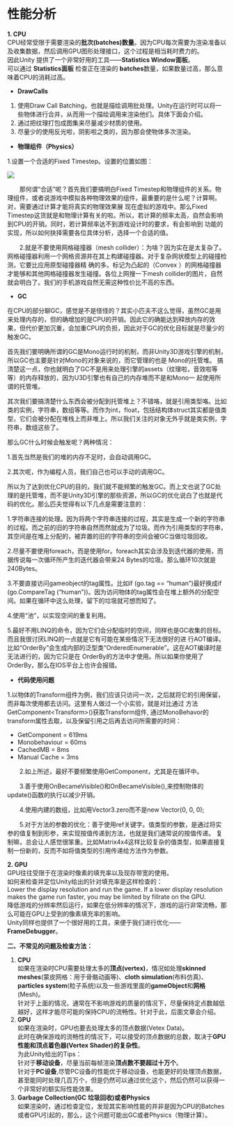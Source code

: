 # 性能分析

**1. CPU**   
CPU经常受限于需要渲染的**批次\(batches\)数量**。因为CPU每次需要为渲染准备以及收集数据，然后调用GPU图形处理接口，这个过程是相当耗时费力的。   
因此Unity 提供了一个非常好用的工具——**Statistics Window面板**。   
可以通过 **Statistics面板** 检查正在渲染的 **batches**数量，如果数量过高，那么意味着CPU的消耗过高。

* **DrawCalls**

1. 使用Draw Call Batching，也就是描绘调用批处理。Unity在运行时可以将一些物体进行合并，从而用一个描绘调用来渲染他们。具体下面会介绍。
2. 通过把纹理打包成图集来尽量减少材质的使用。
3. 尽量少的使用反光啦，阴影啦之类的，因为那会使物体多次渲染。

* **物理组件（Physics）**

1.设置一个合适的Fixed Timestep。设置的位置如图：  
  


![](http://mmbiz.qpic.cn/mmbiz/KcTgPicibiaNTgicw38jVP98EGganMeSrps78pqWENSRQuleyxYZk6ibDcNTud7qibvUHUQELYvKBib79TfbXHZWBp0Rw/640?wx_fmt=png&tp=webp&wxfrom=5&wx_lazy=1)

  
　　那何谓“合适”呢？首先我们要搞明白Fixed Timestep和物理组件的关系。物理组件，或者说游戏中模拟各种物理效果的组件，最重要的是什么呢？计算啊。对，需要通过计算才能将真实的物理效果展 现在虚拟的游戏中。那么Fixed Timestep这货就是和物理计算有关的啦。所以，若计算的频率太高，自然会影响到CPU的开销。同时，若计算频率达不到游戏设计时的要求，有会影响到 功能的实现，所以如何抉择需要各位具体分析，选择一个合适的值。  
  
　　2.就是不要使用网格碰撞器（mesh collider）：为啥？因为实在是太复杂了。网格碰撞器利用一个网格资源并在其上构建碰撞器。对于复杂网状模型上的碰撞检测，它要比应用原型碰撞器精 确的多。标记为凸起的（Convex ）的网格碰撞器才能够和其他网格碰撞器发生碰撞。各位上网搜一下mesh collider的图片，自然就会明白了。我们的手机游戏自然无需这种性价比不高的东西。

* **GC**

在CPU的部分聊GC，感觉是不是怪怪的？其实小匹夫不这么觉得，虽然GC是用来处理内存的，但的确增加的是CPU的开销。因此它的确能达到释放内存的效果，但代价更加沉重，会加重CPU的负担，因此对于GC的优化目标就是尽量少的触发GC。

首先我们要明确所谓的GC是Mono运行时的机制，而非Unity3D游戏引擎的机制，所以GC也主要是针对Mono的对象来说的，而它管理的也是 Mono的托管堆。 搞清楚这一点，你也就明白了GC不是用来处理引擎的assets（纹理啦，音效啦等等）的内存释放的，因为U3D引擎也有自己的内存堆而不是和Mono一 起使用所谓的托管堆。

其次我们要搞清楚什么东西会被分配到托管堆上？不错咯，就是引用类型咯。比如类的实例，字符串，数组等等。而作为int，float，包括结构体struct其实都是值类型，它们会被分配在堆栈上而非堆上。所以我们关注的对象无外乎就是类实例，字符串，数组这些了。

那么GC什么时候会触发呢？两种情况：

1.首先当然是我们的堆的内存不足时，会自动调用GC。

2.其次呢，作为编程人员，我们自己也可以手动的调用GC。

所以为了达到优化CPU的目的，我们就不能频繁的触发GC。而上文也说了GC处理的是托管堆，而不是Unity3D引擎的那些资源，所以GC的优化说白了也就是代码的优化。那么匹夫觉得有以下几点是需要注意的：

1.字符串连接的处理。因为将两个字符串连接的过程，其实是生成一个新的字符串的过程。而之前的旧的字符串自然而然就成为了垃圾。而作为引用类型的字符串，其空间是在堆上分配的，被弃置的旧的字符串的空间会被GC当做垃圾回收。

2.尽量不要使用foreach，而是使用for。foreach其实会涉及到迭代器的使用，而据传说每一次循环所产生的迭代器会带来24 Bytes的垃圾。那么循环10次就是240Bytes。

3.不要直接访问gameobject的tag属性。比如if \(go.tag == “human”\)最好换成if \(go.CompareTag \(“human”\)\)。因为访问物体的tag属性会在堆上额外的分配空间。如果在循环中这么处理，留下的垃圾就可想而知了。

4.使用“池”，以实现空间的重复利用。

5.最好不用LINQ的命令，因为它们会分配临时的空间，同样也是GC收集的目标。而且我很讨厌LINQ的一点就是它有可能在某些情况下无法很好的进 行AOT编译。比如“OrderBy”会生成内部的泛型类“OrderedEnumerable”。这在AOT编译时是无法进行的，因为它只是在 OrderBy的方法中才使用。所以如果你使用了OrderBy，那么在IOS平台上也许会报错。

* **代码使用问题**

1.以物体的Transform组件为例，我们应该只访问一次，之后就将它的引用保留，而非每次使用都去访问。这里有人做过一个小实验，就是对比通过 方法GetComponent&lt;Transform&gt;\(\)获取Transform组件, 通过MonoBehavor的transform属性去取，以及保留引用之后再去访问所需要的时间：  


* GetComponent = 619ms
* Monobehaviour = 60ms
* CachedMB = 8ms
* Manual Cache = 3ms

  
　　2.如上所述，最好不要频繁使用GetComponent，尤其是在循环中。  
  
　　3.善于使用OnBecameVisible\(\)和OnBecameVisible\(\),来控制物体的update\(\)函数的执行以减少开销。  
  
　　4.使用内建的数组，比如用Vector3.zero而不是new Vector\(0, 0, 0\);  
  
　　5.对于方法的参数的优化：善于使用ref关键字。值类型的参数，是通过将实参的值复制到形参，来实现按值传递到方法，也就是我们通常说的按值传递。 复制嘛，总会让人感觉很笨重。比如Matrix4x4这样比较复杂的值类型，如果直接复制一份新的，反而不如将值类型的引用传递给方法作为参数。



**2. GPU**   
GPU往往受限于在渲染时像素的填充率以及现存带宽的使用。   
如何来检查并定位Unity给出的针对填充率是这样检查的：   
Lower the display resolution and run the game. If a lower display resolution makes the game run faster, you may be limited by fillrate on the GPU.   
降低游戏的分辨率然后运行，如果在低分辨率的情况下，游戏的运行非常流畅，那么可能在GPU上受到的像素填充率的影响。   
Unity同样也提供了一个很好用的工具，来便于我们进行优化—— **FrameDebugger**。

**二、不常见的问题及检查方法：**   
1. **CPU**   
如果在渲染时CPU需要处理太多的**顶点\(vertex\)**，情况如处理**skinned meshes**\(蒙皮网格：用于骨骼动画等\)、**cloth simulation**\(布料仿真\)、**particles system**\(粒子系统\)以及一些游戏里面的**gameObject**和**网格**\(Mesh\)。   
针对于上面的情况，通常在不影响游戏的质量的情况下，尽量保持定点数越低越好，这样才能尽可能的保持CPU的流畅性。针对于此，后面文章会介绍。   
2. **GPU**   
如果在渲染时，GPU也要去处理太多的顶点数据\(Vetex Data\)。   
此时在确保游戏的流畅性的情况下，可以接受的顶点数据的总数，取决于**GPU性能和顶点着色器\(Vertex Shader\)的复杂性**。   
为此Unity给出的Tips：   
针对于**移动设备**，尽量当前每帧渲染**顶点数不要超过十万个**。   
针对于**PC设备**,尽管PC设备的性能优于移动设备，也能更好的处理顶点数据，甚至能同时处理几百万个，但是仍然可以通过优化这个，然后仍然可以获得一个非常好的额实际性能效果。   
3. **Garbage Collection\(GC 垃圾回收\)或者Physics**   
如果渲染时，通过检查定位，发现其实影响性能的并非是因为CPU的Batches或者GPU引起的，那么，这个问题可能出GC或者Physics（物理计算）。

###  <a id="cpu&#x51CF;&#x5C11;draw-call"></a>

